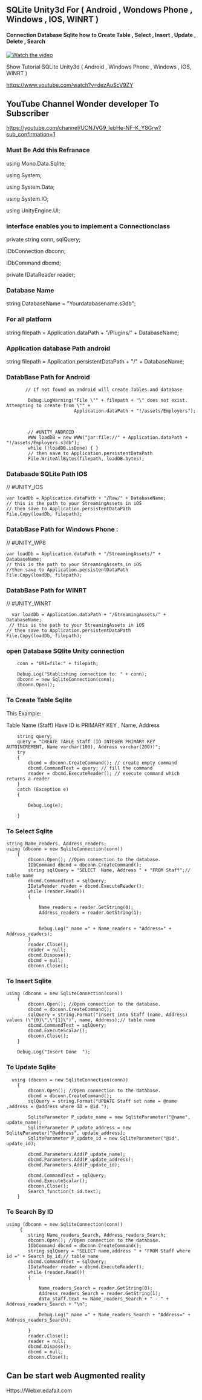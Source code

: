 ## SQLite Unity3d For ( Android , Wondows Phone , Windows , IOS, WINRT )
#### Connection Database Sqlite how to Create Table  , Select , Insert , Update , Delete , Search


[![Watch the video](https://img.youtube.com/vi/dezAuScV9ZY/0.jpg)](https://youtu.be/dezAuScV9ZY)

Show Tutorial SQLite Unity3d ( Android , Windows Phone , Windows , IOS, WINRT )

https://www.youtube.com/watch?v=dezAuScV9ZY 


## YouTube Channel Wonder developer To Subscriber 
https://youtube.com/channel/UCNJVG9_IebHe-NF-K_Y8Grw?sub_confirmation=1


### Must Be Add this Refranace


using Mono.Data.Sqlite;

using System;

using System.Data;

using System.IO;

using UnityEngine.UI;



### interface enables you to implement a Connectionclass

private string conn, sqlQuery;

IDbConnection dbconn;

IDbCommand dbcmd;

private IDataReader reader;
	
### Database 	Name
string DatabaseName = "Yourdatabasename.s3db";

### For all platform
string filepath = Application.dataPath + "/Plugins/" + DatabaseName;

###  Application database Path android
 string filepath = Application.persistentDataPath + "/" + DatabaseName;
 
 
### DatabBase Path for Android 

           // If not found on android will create Tables and database

            Debug.LogWarning("File \"" + filepath + "\" does not exist. Attempting to create from \"" +
                             Application.dataPath + "!/assets/Employers");



            // #UNITY_ANDROID
            WWW loadDB = new WWW("jar:file://" + Application.dataPath + "!/assets/Employers.s3db");
            while (!loadDB.isDone) { }
            // then save to Application.persistentDataPath
            File.WriteAllBytes(filepath, loadDB.bytes);
            
        
            
### Databasde SQLite Path IOS 

// #UNITY_IOS


    var loadDb = Application.dataPath + "/Raw/" + DatabaseName;
    // this is the path to your StreamingAssets in iOS
    // then save to Application.persistentDataPath
    File.Copy(loadDb, filepath);




### DatabBase Path for Windows Phone :

 // #UNITY_WP8
 
    var loadDb = Application.dataPath + "/StreamingAssets/" + DatabaseName;  
    // this is the path to your StreamingAssets in iOS
    //then save to Application.persistentDataPath
    File.Copy(loadDb, filepath);         



### DatabBase Path for  WINRT

 // #UNITY_WINRT
 
      var loadDb = Application.dataPath + "/StreamingAssets/" + DatabaseName;  
     // this is the path to your StreamingAssets in iOS
    // then save to Application.persistentDataPath
    File.Copy(loadDb, filepath);
      
 

### open Database SQlite Unity  connection
        conn = "URI=file:" + filepath;

        Debug.Log("Stablishing connection to: " + conn);
        dbconn = new SqliteConnection(conn);
        dbconn.Open();

### To Create Table  Sqlite
This Example:

Table Name (Staff) Have ID is PRIMARY KEY , Name, Address

        string query;
        query = "CREATE TABLE Staff (ID INTEGER PRIMARY KEY   AUTOINCREMENT, Name varchar(100), Address varchar(200))";
        try
        {
            dbcmd = dbconn.CreateCommand(); // create empty command
            dbcmd.CommandText = query; // fill the command
            reader = dbcmd.ExecuteReader(); // execute command which returns a reader
        }
        catch (Exception e)
        {

            Debug.Log(e);

        }
	
### To Select  Sqlite


    string Name_readers, Address_readers;
    using (dbconn = new SqliteConnection(conn))
        {
            dbconn.Open(); //Open connection to the database.
            IDbCommand dbcmd = dbconn.CreateCommand();
            string sqlQuery = "SELECT  Name, Address " + "FROM Staff";// table name
            dbcmd.CommandText = sqlQuery;
            IDataReader reader = dbcmd.ExecuteReader();
            while (reader.Read())
            {
              
                Name_readers = reader.GetString(0);
                Address_readers = reader.GetString(1);

               
                Debug.Log(" name =" + Name_readers + "Address=" + Address_readers);
            }
            reader.Close();
            reader = null;
            dbcmd.Dispose();
            dbcmd = null;
            dbconn.Close();
	    
	    
### To Insert  Sqlite

    using (dbconn = new SqliteConnection(conn))
        {
            dbconn.Open(); //Open connection to the database.
            dbcmd = dbconn.CreateCommand();
            sqlQuery = string.Format("insert into Staff (name, Address) values (\"{0}\",\"{1}\")", name, Address);// table name
            dbcmd.CommandText = sqlQuery;
            dbcmd.ExecuteScalar();
            dbconn.Close();
        }
    
        Debug.Log("Insert Done  ");
	
### To Update  Sqlite	

      using (dbconn = new SqliteConnection(conn))
        {
            dbconn.Open(); //Open connection to the database.
            dbcmd = dbconn.CreateCommand();
            sqlQuery = string.Format("UPDATE Staff set name = @name ,address = @address where ID = @id ");

            SqliteParameter P_update_name = new SqliteParameter("@name", update_name);
            SqliteParameter P_update_address = new SqliteParameter("@address", update_address);
            SqliteParameter P_update_id = new SqliteParameter("@id", update_id);

            dbcmd.Parameters.Add(P_update_name);
            dbcmd.Parameters.Add(P_update_address);
            dbcmd.Parameters.Add(P_update_id);

            dbcmd.CommandText = sqlQuery;
            dbcmd.ExecuteScalar();
            dbconn.Close();
            Search_function(t_id.text);
        }
	
### To Search By ID
  
    using (dbconn = new SqliteConnection(conn))
         {
            string Name_readers_Search, Address_readers_Search;
            dbconn.Open(); //Open connection to the database.
            IDbCommand dbcmd = dbconn.CreateCommand();
            string sqlQuery = "SELECT name,address " + "FROM Staff where id =" + Search_by_id;// table name
            dbcmd.CommandText = sqlQuery;
            IDataReader reader = dbcmd.ExecuteReader();
            while (reader.Read())
            {
                
                Name_readers_Search = reader.GetString(0);
                Address_readers_Search = reader.GetString(1);
                data_staff.text += Name_readers_Search + " - " + Address_readers_Search + "\n";

                Debug.Log(" name =" + Name_readers_Search + "Address=" + Address_readers_Search);

            }
            reader.Close();
            reader = null;
            dbcmd.Dispose();
            dbcmd = null;
            dbconn.Close();
	    
	    
	    
## Can be start web Augmented reality

Https://Webxr.edafait.com
